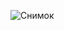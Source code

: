 ![Снимок](https://user-images.githubusercontent.com/120595218/235521952-8bae81fa-ac95-4aee-a538-afe6c0ebcaed.PNG)
